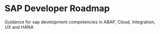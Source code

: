 # SAP Developer Roadmap
Guidance for sap development competencies in ABAP, Cloud, Integration, UX and HANA

